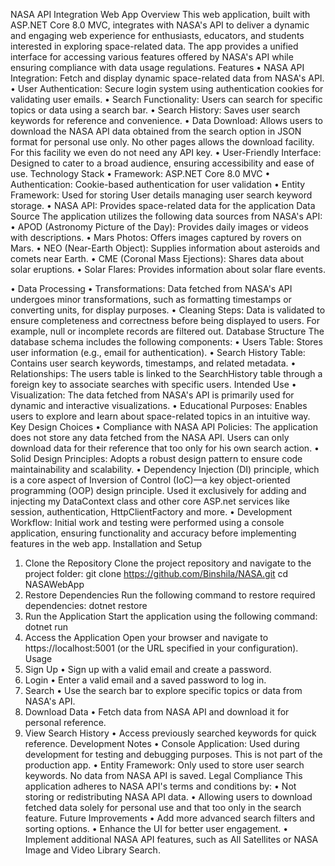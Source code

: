 NASA API Integration Web App
Overview
This web application, built with ASP.NET Core 8.0 MVC, integrates with NASA's API to deliver a dynamic and engaging web experience for enthusiasts, educators, and students interested in exploring space-related data. The app provides a unified interface for accessing various features offered by NASA's API while ensuring compliance with data usage regulations.
Features
•	NASA API Integration: Fetch and display dynamic space-related data from NASA's API.
•	User Authentication: Secure login system using authentication cookies for validating user emails.
•	Search Functionality: Users can search for specific topics or data using a search bar.
•	Search History: Saves user search keywords for reference and convenience.
•	Data Download: Allows users to download the NASA API data obtained from the  search option in JSON format for personal use only. No other pages allows the download facility. For this facility we even do not need any API key.
•	User-Friendly Interface: Designed to cater to a broad audience, ensuring accessibility and ease of use.
Technology Stack
•	Framework: ASP.NET Core 8.0 MVC
•	Authentication: Cookie-based authentication for user validation
•	Entity Framework: Used for storing User details managing user search keyword storage.
•	NASA API: Provides space-related data for the application
Data Source
The application utilizes the following data sources from NASA's API:
•	APOD (Astronomy Picture of the Day): Provides daily images or videos with descriptions.
•	Mars Photos: Offers images captured by rovers on Mars.
•	NEO (Near-Earth Object): Supplies information about asteroids and comets near Earth.
•	CME (Coronal Mass Ejections): Shares data about solar eruptions.
•	Solar Flares: Provides information about solar flare events.

•	Data Processing
•	Transformations: Data fetched from NASA's API undergoes minor transformations, such as formatting timestamps or converting units, for display purposes.
•	Cleaning Steps: Data is validated to ensure completeness and correctness before being displayed to users. For example, null or incomplete records are filtered out.
Database Structure
The database schema includes the following components:
•	Users Table: Stores user information (e.g., email for authentication).
•	Search History Table: Contains user search keywords, timestamps, and related metadata.
•	Relationships: The users table is linked to the SearchHistory table through a foreign key to associate searches with specific users.
Intended Use
•	Visualization: The data fetched from NASA's API is primarily used for dynamic and interactive visualizations.
•	Educational Purposes: Enables users to explore and learn about space-related topics in an intuitive way.
Key Design Choices
•	Compliance with NASA API Policies: The application does not store any data fetched from the NASA API. Users can only download data for their reference that too only for his own search action.
•	Solid Design Principles: Adopts a robust design pattern to ensure code maintainability and scalability.
•	Dependency Injection (DI) principle, which is a core aspect of Inversion of Control (IoC)—a key object-oriented programming (OOP) design principle. Used it exclusively for adding and injecting my DataContext class and other core ASP.net services like session, authentication, HttpClientFactory and more.
•	Development Workflow: Initial work and testing were performed using a console application, ensuring functionality and accuracy before implementing features in the web app.
Installation and Setup
1. Clone the Repository
Clone the project repository and navigate to the project folder:
git clone https://github.com/Binshila/NASA.git
cd NASAWebApp
2. Restore Dependencies
Run the following command to restore required dependencies:
dotnet restore
3. Run the Application
Start the application using the following command:
dotnet run
4. Access the Application
Open your browser and navigate to https://localhost:5001 (or the URL specified in your configuration).
Usage
1. Sign Up
•	Sign up with a valid email and create a password.
2. Login
•	Enter a valid email and a saved password to log in.
3. Search
•	Use the search bar to explore specific topics or data from NASA's API.
4. Download Data
•	Fetch data from NASA API and download it for personal reference.
5. View Search History
•	Access previously searched keywords for quick reference.
Development Notes
•	Console Application: Used during development for testing and debugging purposes. This is not part of the production app.
•	Entity Framework: Only used to store user search keywords. No data from NASA API is saved.
Legal Compliance
This application adheres to NASA API's terms and conditions by:
•	Not storing or redistributing NASA API data.
•	Allowing users to download fetched data solely for personal use and that too only in the search feature.
Future Improvements
•	Add more advanced search filters and sorting options.
•	Enhance the UI for better user engagement.
•	Implement additional NASA API features, such as All Satellites or NASA Image and Video Library Search.
